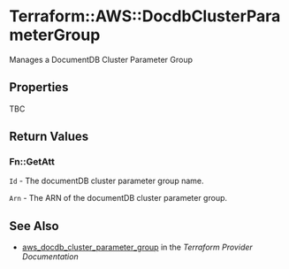 # Terraform::AWS::DocdbClusterParameterGroup

Manages a DocumentDB Cluster Parameter Group

## Properties

TBC

## Return Values

### Fn::GetAtt

`Id` - The documentDB cluster parameter group name.

`Arn` - The ARN of the documentDB cluster parameter group.

## See Also

* [aws_docdb_cluster_parameter_group](https://www.terraform.io/docs/providers/aws/r/docdb_cluster_parameter_group.html) in the _Terraform Provider Documentation_